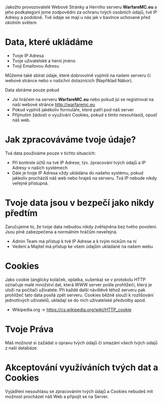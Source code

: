 <!-- TITLE: Ochrana Osobních Údajů -->
<!-- SUBTITLE: Vše, co o tobě sbíráme a používáme. Hello GDPR -->

Jakožto provozovatelé Webové Stránky a Herního serveru **WarfareMC.eu** a jeho podkategorií jsme zodpovědni za ochranu tvých osobních údajů, tvé IP Adresy a podobně. Tvé údaje se mají u nás jak v bavlnce uchované před okolním světem

# Data, které ukládáme
* Tvoje IP Adresa
* Tvoje uživatelské a herní jméno
* Tvojí Emailovou Adresu

Můžeme také sbírat údaje, které dobrovolně vyplníš na našem serveru či webové stránce nebo v našichní dotaznících (Například Nábor).

Data sbíráme pouze pokud
* Jsi hráčem na serveru **WarfareMC.eu** nebo pokud jsi se registroval na naší webové stránce http://warfaremc.eu
* Pokud vyplníš jakékoliv formuláře, které patří pod náš server
* Přijmutím žádosti o využívání Cookies, pokud s tímto nesouhlasíš, opusť náš web.

# Jak zpracováváme tvoje údaje?
Tvá data používáme pouze v tichto situacích:
* Při kontrole účtů na tvé IP Adrese, tzv. zpracování tvých údajů a IP Adresy v našich systémech
* Dále je tvoje IP Adresa vždy ukládána do našeho systému, pokud jakkoliv procházíš náš web nebo hraješ na serveru. Tvá IP nebude nikdy veřejně přístupná.

# Tvoje data jsou v bezpečí jako nikdy předtím
Zaručujeme to, že tvoje data nebudou nikdy zvěřejněna bez tvého povolení. Jsou plně zabezpečena a normálním hráčům neveřejná.
* Admin Team má přístup k tvé IP Adrese a k tvým nickům na ní
* Vedení a Majitel má přístup ke všem údajům ukládané na našem webu

# Cookies
Jako cookie (anglicky koláček, oplatka, sušenka) se v protokolu HTTP označuje malé množství dat, která WWW server pošle prohlížeči, který je uloží na počítači uživatele. Při každé další návštěvě téhož serveru pak prohlížeč tato data posílá zpět serveru. Cookies běžně slouží k rozlišování jednotlivých uživatelů, ukládají se do nich uživatelské předvolby apod.
- Wikipedia.org -> https://cs.wikipedia.org/wiki/HTTP_cookie

# Tvoje Práva
Máš možnost si zažádat o úpravu tvých údajů či smazání všech tvých údajů z naší databáze.

# Akceptování využíváních tvých dat a Cookies
Vyjádření nesouhlasu se zpracováním tvých údajů a Cookies nebudeš mít možnost procházet náš Web a připojit se na Server.